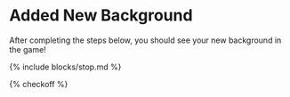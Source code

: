 # Added New Background

After completing the steps below, you should see your new background in the game!

{% include blocks/stop.md %}

{% checkoff %}
